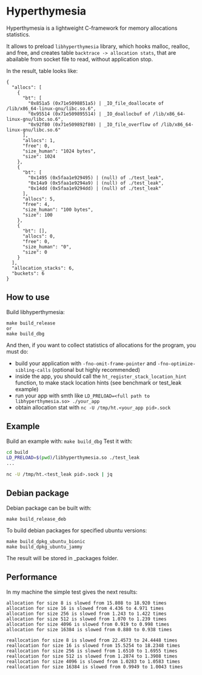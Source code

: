 # Hyperthymesia

Hyperthymesia is a lightweight C-framework for memory allocations statistics.

It allows to preload `libhyperthymesia` library, which hooks
malloc, realloc, and free, and creates table `backtrace -> allocation stats`,
that are abailable from socket file to read, without application stop.

In the result, table looks like:
```
{
  "allocs": [
    {
      "bt": [
        "0x851a5 (0x71e5098851a5) | _IO_file_doallocate of /lib/x86_64-linux-gnu/libc.so.6",
        "0x95514 (0x71e509895514) | _IO_doallocbuf of /lib/x86_64-linux-gnu/libc.so.6",
        "0x92f80 (0x71e509892f80) | _IO_file_overflow of /lib/x86_64-linux-gnu/libc.so.6"
      ],
      "allocs": 1,
      "free": 0,
      "size_human": "1024 bytes",
      "size": 1024
    },
    {
      "bt": [
        "0x1495 (0x5faa1e929495) | (null) of ./test_leak",
        "0x14a9 (0x5faa1e9294a9) | (null) of ./test_leak",
        "0x14dd (0x5faa1e9294dd) | (null) of ./test_leak"
      ],
      "allocs": 5,
      "free": 4,
      "size_human": "100 bytes",
      "size": 100
    },
    {
      "bt": [],
      "allocs": 0,
      "free": 0,
      "size_human": "0",
      "size": 0
    }
  ],
  "allocation_stacks": 6,
  "buckets": 6
}
```

## How to use

Build libhyperthymesia:
```
make build_release
or
make build_dbg
```

And then, if you want to collect statistics of allocations for the program,
you must do:
- build your application with `-fno-omit-frame-pointer` and `-fno-optimize-sibling-calls` (optional but highly recommended)
- inside the app, you should call the `ht_register_stack_location_hint` function, to make stack location hints (see benchmark or test_leak example)
- run your app with smth like `LD_PRELOAD=<full path to libhyperthymesia.so> ./your_app`
- obtain allocation stat with `nc -U /tmp/ht.<your_app pid>.sock`

## Example
Build an example with: `make build_dbg`
Test it with:
```bash
cd build
LD_PRELOAD=$(pwd)/libhyperthymesia.so ./test_leak
...

nc -U /tmp/ht.<test_leak pid>.sock | jq
```

## Debian package
Debian package can be built with:
```
make build_release_deb
```

To build debian packages for specified ubuntu versions:
```
make build_dpkg_ubuntu_bionic
make build_dpkg_ubuntu_jammy
```

The result will be stored in _packages folder.

## Performance

In my machine the simple test gives the next results:
```
allocation for size 8 is slowed from 15.808 to 18.920 times
allocation for size 16 is slowed from 4.436 to 4.971 times
allocation for size 256 is slowed from 1.243 to 1.422 times
allocation for size 512 is slowed from 1.070 to 1.239 times
allocation for size 4096 is slowed from 0.919 to 0.998 times
allocation for size 16384 is slowed from 0.880 to 0.938 times

reallocation for size 8 is slowed from 22.4573 to 24.4448 times
reallocation for size 16 is slowed from 15.5254 to 18.2348 times
reallocation for size 256 is slowed from 1.6510 to 1.6955 times
reallocation for size 512 is slowed from 1.2874 to 1.3908 times
reallocation for size 4096 is slowed from 1.0283 to 1.0583 times
reallocation for size 16384 is slowed from 0.9949 to 1.0043 times
```


